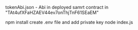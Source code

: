 tokenAbi.json - Abi in deployed samrt contract in "TAt4ufXFaHZAEV44ev7onThjTnF61SEaEM"

npm install
create .env file and add private key
node index.js
